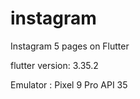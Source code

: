 # instagram

Instagram 5 pages on Flutter 

flutter version: 3.35.2

Emulator : Pixel 9 Pro API 35


